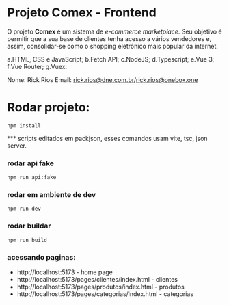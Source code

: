 # Projeto Comex - Frontend

O projeto **Comex** é um sistema de _e-commerce marketplace_. Seu objetivo é permitir que a sua base de clientes tenha acesso a vários vendedores e, assim, consolidar-se como o shopping eletrônico mais popular da internet.

a.HTML, CSS e JavaScript;
b.Fetch API;
c.NodeJS;
d.Typescript;
e.Vue 3;
f.Vue Router;
g.Vuex.

Nome: Rick Rios
Email: rick.rios@dne.com.br/rick.rios@onebox.one

# Rodar projeto:

    npm install

*** scripts editados em packjson, esses comandos usam vite, tsc, json server.
### rodar api fake

    npm run api:fake

### rodar em ambiente de dev

    npm run dev

### rodar buildar

    npm run build

### acessando paginas:

- http://localhost:5173 - home page
- http://localhost:5173/pages/clientes/index.html - clientes
- http://localhost:5173/pages/produtos/index.html - produtos
- http://localhost:5173/pages/categorias/index.html - categorias

